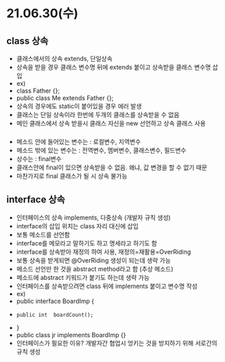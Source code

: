 # 21.06.30(수)
## class 상속
- 클래스에서의 상속 extends, 단일상속
- 상속을 받을 경우 클래스 변수명 뒤에 extends 붙이고 상속받을 클래스 변수명 삽입
- ex)
-   class Father {};
-   public class Me extends Father {};
- 상속의 경우에도 static이 붙어있을 경우 에러 발생
- 클래스는 단일 상속이라 한번에 두개의 클래스를 상속받을 수 없음
- 메인 클래스에서 상속 받을시 클래스 자신을 new 선언하고 상속 클래스 사용
###
- 메소드 안에 들어있는 변수는 : 로컬변수, 지역변수
- 메소드 밖에 있는 변수는 : 전역변수, 멤버변수, 클래스변수, 필드변수
- 상수는 : final변수
- 클래스안에 final이 있으면 상속받을 수 없음. 왜냐, 값 변경을 할 수 없기 때문
- 마찬가지로 final 클래스가 될 시 상속 불가능
###
## interface 상속
- 인터페이스의 상속 implements, 다중상속 (개발자 규칙 생성)
- interface의 삽입 위치는 class 자리 대신에 삽입
- 보통 메소드를 선언함
- interface를 메모라고 말하기도 하고 명세라고 하기도 함
- interface를 상속받아 재정의 하여 사용, 재정의=재활용=OverRiding
- 보통 상속을 받게되면 @OverRiding 생성이 되는데 생략 가능
- 메소드 선언만 한 것을 abstract method라고 함 (추상 메소드)
- 메소드에 abstract 키워드가 붙기도 하는데 생략 가능
- 인터페이스를 상속받으려면 class 뒤에 implements 붙이고 변수명 작성
- ex)
-   public interface BoardImp {
-     public int  boardCount();
-   }
-   public class jr implements BoardImp {}
- 인터페이스가 필요한 이유? 개발자간 협업시 엉키는 것을 방지하기 위해 서로간의 규칙 생성
